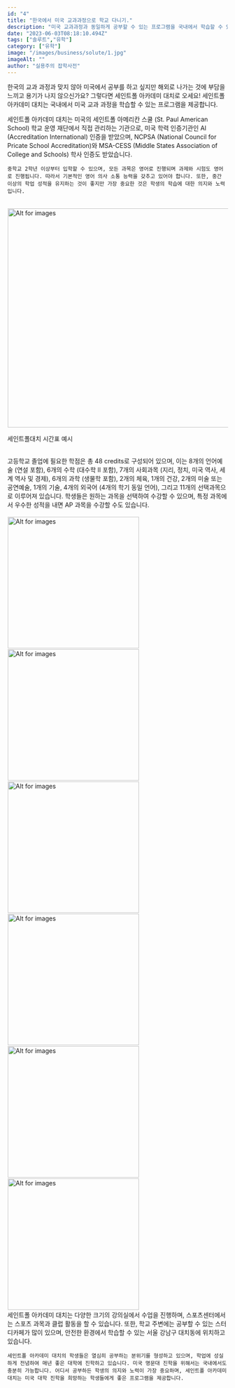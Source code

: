 ```yaml
---
id: "4"
title: "한국에서 미국 교과과정으로 학교 다니기."
description: "미국 교과과정과 동일하게 공부할 수 있는 프로그램을 국내에서 학습할 수 있습니다!"
date: "2023-06-03T08:18:10.494Z"
tags: ["솔루트","유학"]
category: ["유학"]
image: "/images/business/solute/1.jpg"
imageAlt: ""
author: "실용주의 잡학사전"
---
```

<p className="mb-3 font-light text-gray-500 dark:text-gray-400 first-line:uppercase first-line:tracking-widest first-letter:text-7xl first-letter:font-bold first-letter:text-gray-900 dark:first-letter:text-gray-100 first-letter:mr-3 first-letter:float-left">
    한국의 교과 과정과 맞지 않아 미국에서 공부를 하고 싶지만 해외로 나가는 것에 부담을 느끼고 용기가 나지 않으신가요? 그렇다면 세인트폴 아카데미 대치로 오세요! 세인트폴 아카데미 대치는 국내에서 미국 교과 과정을 학습할 수 있는 프로그램을 제공합니다.
</p>
<div className="font-light text-gray-500 dark:text-gray-400">
    세인트폴 아카데미 대치는 미국의 세인트폴 아메리칸 스쿨 (St. Paul American School) 학교 운영 재단에서 직접 관리하는 기관으로, 미국 학력 인증기관인 AI (Accreditation International) 인증을 받았으며, NCPSA (National Council for Pricate School Accreditation)와 MSA-CESS (Middle States Association of College and Schools) 학사 인증도 받았습니다.

    중학교 2학년 이상부터 입학할 수 있으며, 모든 과목은 영어로 진행되며 과제와 시험도 영어로 진행됩니다. 따라서 기본적인 영어 의사 소통 능력을 갖추고 있어야 합니다. 또한, 중간 이상의 학업 성적을 유지하는 것이 좋지만 가장 중요한 것은 학생의 학습에 대한 의지와 노력입니다.
</div>
<br/>
<div className="relative">
  <!-- <div className="flex" style="transform:translateX(-600px)"> -->
  <div className="flex flex-wrap justify-center not-prose">
    <img
        height="500px"
        width="700px"
        className="cover "
        style="margin:1px"
        alt="Alt for images"
        src="/images/business/solute/2.png"
    />
    <p className="text-xs leading-normal text-center uppercase">
      세인트폴대치 시간표 예시
    </p>
  </div>
</div>
<br/>
<div className="font-light text-gray-500 dark:text-gray-400">
    고등학교 졸업에 필요한 학점은 총 48 credits로 구성되어 있으며, 이는 8개의 언어예술 (연설 포함), 6개의 수학 (대수학 II 포함), 7개의 사회과목 (지리, 정치, 미국 역사, 세계 역사 및 경제), 6개의 과학 (생물학 포함), 2개의 체육, 1개의 건강, 2개의 미술 또는 공연예술, 1개의 기술, 4개의 외국어 (4개의 학기 동일 언어), 그리고 11개의 선택과목으로 이루어져 있습니다. 학생들은 원하는 과목을 선택하여 수강할 수 있으며, 특정 과목에서 우수한 성적을 내면 AP 과목을 수강할 수도 있습니다.
</div>
<br/>
<div className="relative">
  <!-- <div className="flex" style="transform:translateX(-600px)"> -->
  <div className="flex flex-wrap justify-center not-prose">
    <img
        height="300px"
        width="300px"
        className="cover "
        style="margin:1px"
        alt="Alt for images"
        src="/images/business/solute/classroom_1.jpg"
    />
    <img
        height="300px"
        width="300px"
        className="cover  "
        style="margin:1px"
        alt="Alt for images"
        src="/images/business/solute/classroom_2.jpg"
    />
    <img
        height="300px"
        width="300px"
        className="cover  "
        style="margin:1px"
        alt="Alt for images"
        src="/images/business/solute/classroom_3.jpg"
    />
    <img
        height="300px"
        width="300px"
        className="cover  "
        style="margin:1px"
        alt="Alt for images"
        src="/images/business/solute/classroom_4.jpg"
    />
    <img
        height="300px"
        width="300px"
        className="cover  "
        style="margin:1px"
        alt="Alt for images"
        src="/images/business/solute/classroom_5.jpg"
    />
    <img
        height="300px"
        width="300px"
        className="cover  "
        style="margin:1px"
        alt="Alt for images"
        src="/images/business/solute/classroom_6.jpg"
    />
  </div>
</div>
<div className="font-light text-gray-500 dark:text-gray-400">
    세인트폴 아카데미 대치는 다양한 크기의 강의실에서 수업을 진행하며, 스포츠센터에서는 스포츠 과목과 클럽 활동을 할 수 있습니다. 또한, 학교 주변에는 공부할 수 있는 스터디카페가 많이 있으며, 안전한 환경에서 학습할 수 있는 서울 강남구 대치동에 위치하고 있습니다.

    세인트폴 아카데미 대치의 학생들은 열심히 공부하는 분위기를 형성하고 있으며, 학업에 성실하게 전념하여 매년 좋은 대학에 진학하고 있습니다. 미국 명문대 진학을 위해서는 국내에서도 충분히 가능합니다. 어디서 공부하든 학생의 의지와 노력이 가장 중요하며, 세인트폴 아카데미 대치는 미국 대학 진학을 희망하는 학생들에게 좋은 프로그램을 제공합니다.
</div>
